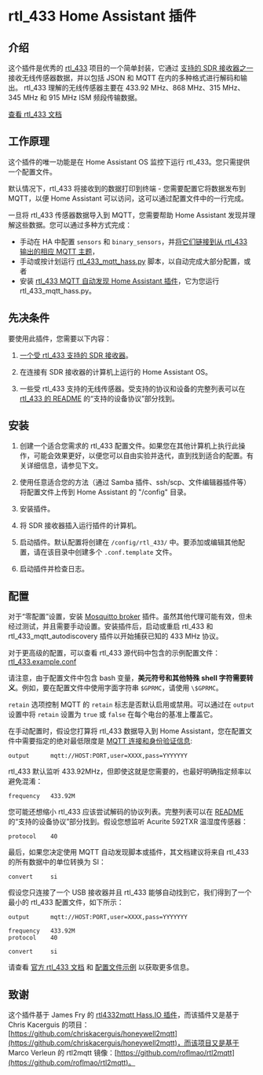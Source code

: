 # rtl_433 Home Assistant 插件

## 介绍

这个插件是优秀的 [rtl_433](https://github.com/merbanan/rtl_433) 项目的一个简单封装，它通过 [支持的 SDR 接收器之一](https://triq.org/rtl_433/HARDWARE.html) 接收无线传感器数据，并以包括 JSON 和 MQTT 在内的多种格式进行解码和输出。 rtl_433 理解的无线传感器主要在 433.92 MHz、868 MHz、315 MHz、345 MHz 和 915 MHz ISM 频段传输数据。

[查看 rtl_433 文档](https://triq.org/rtl_433)

## 工作原理

这个插件的唯一功能是在 Home Assistant OS 监控下运行 rtl_433。您只需提供一个配置文件。

默认情况下，rtl_433 将接收到的数据打印到终端 - 您需要配置它将数据发布到 MQTT，以便 Home Assistant 可以访问，这可以通过配置文件中的一行完成。

一旦将 rtl_433 传感器数据导入到 MQTT，您需要帮助 Home Assistant 发现并理解这些数据。您可以通过多种方式完成：

  * 手动在 HA 中配置 `sensors` 和 `binary_sensors`，并[将它们链接到从 rtl_433 输出的相应 MQTT 主题](https://www.home-assistant.io/integrations/sensor.mqtt/)，
  * 手动或按计划运行 [rtl_433_mqtt_hass.py](https://github.com/merbanan/rtl_433/tree/master/examples/rtl_433_mqtt_hass.py) 脚本，以自动完成大部分配置，或者
  * 安装 [rtl_433 MQTT 自动发现 Home Assistant 插件](https://github.com/pbkhrv/rtl_433-hass-addons/tree/main/rtl_433_mqtt_autodiscovery)，它为您运行 rtl_433_mqtt_hass.py。

## 先决条件

 要使用此插件，您需要以下内容：

 1. [一个受 rtl_433 支持的 SDR 接收器](https://triq.org/rtl_433/HARDWARE.html)。

 2. 在连接有 SDR 接收器的计算机上运行的 Home Assistant OS。

 3. 一些受 rtl_433 支持的无线传感器。受支持的协议和设备的完整列表可以在 [rtl_433 的 README](https://github.com/merbanan/rtl_433/blob/master/README.md) 的“支持的设备协议”部分找到。

## 安装

 1. 创建一个适合您需求的 rtl_433 配置文件。如果您在其他计算机上执行此操作，可能会效果更好，以便您可以自由实验并迭代，直到找到适合的配置。有关详细信息，请参见下文。

 2. 使用任意适合您的方法（通过 Samba 插件、ssh/scp、文件编辑器插件等）将配置文件上传到 Home Assistant 的 "/config" 目录。

 3. 安装插件。

 5. 将 SDR 接收器插入运行插件的计算机。

 5. 启动插件。默认配置将创建在 `/config/rtl_433/` 中。要添加或编辑其他配置，请在该目录中创建多个 `.conf.template` 文件。

 6. 启动插件并检查日志。

## 配置

对于“零配置”设置，安装 [Mosquitto broker](https://github.com/home-assistant/addons/blob/master/mosquitto/DOCS.md) 插件。虽然其他代理可能有效，但未经过测试，并且需要手动设置。安装插件后，启动或重启 rtl_433 和 rtl_433_mqtt_autodiscovery 插件以开始捕获已知的 433 MHz 协议。

对于更高级的配置，可以查看 rtl_433 源代码中包含的示例配置文件：[rtl_433.example.conf](https://github.com/merbanan/rtl_433/blob/master/conf/rtl_433.example.conf)

请注意，由于配置文件中包含 bash 变量，**美元符号和其他特殊 shell 字符需要转义**。例如，要在配置文件中使用字面字符串 `$GPRMC`，请使用 `\$GPRMC`。

`retain` 选项控制 MQTT 的 `retain` 标志是否默认启用或禁用。可以通过在 `output` 设置中将 `retain` 设置为 `true` 或 `false` 在每个电台的基准上覆盖它。

在手动配置时，假设您打算将 rtl_433 数据导入到 Home Assistant，您在配置文件中需要指定的绝对最低限度是 [MQTT 连接和身份验证信息](https://triq.org/rtl_433/OPERATION.html#mqtt-output):

```
output      mqtt://HOST:PORT,user=XXXX,pass=YYYYYYY
```

rtl_433 默认监听 433.92MHz，但即使这就是您需要的，也最好明确指定频率以避免混淆：

```
frequency   433.92M
```

您可能还想缩小 rtl_433 应该尝试解码的协议列表。完整列表可以在 [README](https://github.com/merbanan/rtl_433/blob/master/README.md) 的“支持的设备协议”部分找到。假设您想监听 Acurite 592TXR 温湿度传感器：

```
protocol    40
```

最后，如果您决定使用 MQTT 自动发现脚本或插件，其文档建议将来自 rtl_433 的所有数据中的单位转换为 SI：

```
convert     si
```

假设您只连接了一个 USB 接收器并且 rtl_433 能够自动找到它，我们得到了一个最小的 rtl_433 配置文件，如下所示：

```
output      mqtt://HOST:PORT,user=XXXX,pass=YYYYYYY

frequency   433.92M
protocol    40

convert     si
```

请查看 [官方 rtl_433 文档](https://triq.org/rtl_433) 和 [配置文件示例](https://github.com/merbanan/rtl_433/tree/master/conf) 以获取更多信息。

## 致谢

这个插件基于 James Fry 的 [rtl4332mqtt Hass.IO 插件](https://github.com/james-fry/hassio-addons/tree/master/rtl4332mqtt)，而该插件又是基于 Chris Kacerguis 的项目：[https://github.com/chriskacerguis/honeywell2mqtt](https://github.com/chriskacerguis/honeywell2mqtt)，而该项目又是基于 Marco Verleun 的 rtl2mqtt 镜像：[https://github.com/roflmao/rtl2mqtt](https://github.com/roflmao/rtl2mqtt)。
